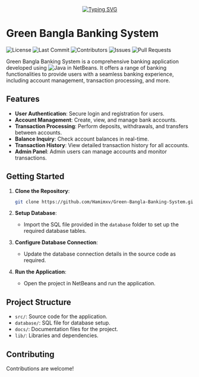 <div align="center">
 <a href="https://git.io/typing-svg"><img src="https://ghrmt.vercel.app?font=Fira+Code&size=30&pause=1000&color=21F717&random=false&width=435&lines=Green+Bangla+Banking+System" alt="Typing SVG" /></a>
</div>

# Green Bangla Banking System

![License](https://img.shields.io/github/license/Hamimxv/Green-Bangla-Banking-System?style=flat-square)
![Last Commit](https://img.shields.io/github/last-commit/Hamimxv/Green-Bangla-Banking-System?style=flat-square)
![Contributors](https://img.shields.io/github/contributors/Hamimxv/Green-Bangla-Banking-System?style=flat-square)
![Issues](https://img.shields.io/github/issues/Hamimxv/Green-Bangla-Banking-System?style=flat-square)
![Pull Requests](https://img.shields.io/github/issues-pr/Hamimxv/Green-Bangla-Banking-System?style=flat-square)

Green Bangla Banking System is a comprehensive banking application developed using ![Java](https://img.shields.io/badge/Java-%23ED8B00.svg?style=flat&logo=java&logoColor=white) in NetBeans. It offers a range of banking functionalities to provide users with a seamless banking experience, including account management, transaction processing, and more.

## Features

- **User Authentication**: Secure login and registration for users.
- **Account Management**: Create, view, and manage bank accounts.
- **Transaction Processing**: Perform deposits, withdrawals, and transfers between accounts.
- **Balance Inquiry**: Check account balances in real-time.
- **Transaction History**: View detailed transaction history for all accounts.
- **Admin Panel**: Admin users can manage accounts and monitor transactions.

## Getting Started

1. **Clone the Repository**:

    ```bash
    git clone https://github.com/Hamimxv/Green-Bangla-Banking-System.git
    ```

2. **Setup Database**:

    - Import the SQL file provided in the `database` folder to set up the required database tables.

3. **Configure Database Connection**:

    - Update the database connection details in the source code as required.

4. **Run the Application**:

    - Open the project in NetBeans and run the application.

## Project Structure

- `src/`: Source code for the application.
- `database/`: SQL file for database setup.
- `docs/`: Documentation files for the project.
- `lib/`: Libraries and dependencies.

## Contributing

Contributions are welcome! 

